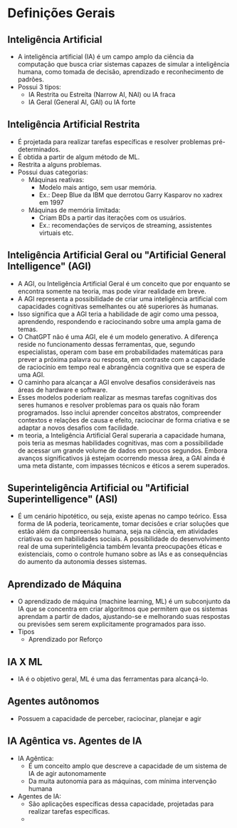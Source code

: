 # Definições Gerais

## Inteligência Artificial

- A inteligência artificial (IA) é um campo amplo da ciência da computação que busca criar sistemas capazes de simular a inteligência humana, como tomada de decisão, aprendizado e reconhecimento de padrões.
- Possui 3 tipos: 
    - IA Restrita ou Estreita (Narrow AI, NAI) ou IA fraca
    - IA Geral (General AI, GAI) ou IA forte

## Inteligência Artificial Restrita

- É projetada para realizar tarefas específicas e resolver problemas pré-determinados.
- É obtida a partir de algum método de ML.
- Restrita a alguns problemas.
- Possui duas categorias: 
    - Máquinas reativas: 
        - Modelo mais antigo, sem usar memória. 
        - Ex.: Deep Blue da IBM que derrotou Garry Kasparov no xadrex em 1997
    - Máquinas de memória limitada: 
        - Criam BDs a partir das iterações com os usuários.
        - Ex.: recomendações de serviços de streaming, assistentes virtuais etc.

## Inteligência Artificial Geral ou "Artificial General Intelligence" (AGI)

- A AGI, ou Inteligência Artificial Geral é um conceito que por enquanto se encontra somente na teoria, mas pode virar realidade em breve.
- A AGI representa a possibilidade de criar uma inteligência artificial com capacidades cognitivas semelhantes ou até superiores às humanas.
- Isso significa que a AGI teria a habilidade de agir como uma pessoa, aprendendo, respondendo e raciocinando sobre uma ampla gama de temas.
- O ChatGPT não é uma AGI, ele é um modelo generativo. A diferença reside no funcionamento dessas ferramentas, que, segundo especialistas, operam com base em probabilidades matemáticas para prever a próxima palavra ou resposta, em contraste com a capacidade de raciocínio em tempo real e abrangência cognitiva que se espera de uma AGI.
- O caminho para alcançar a AGI envolve desafios consideráveis nas áreas de hardware e software.
- Esses modelos poderiam realizar as mesmas tarefas cognitivas dos seres humanos e resolver problemas para os quais não foram programados. Isso inclui aprender conceitos abstratos, compreender contextos e relações de causa e efeito, raciocinar de forma criativa e se adaptar a novos desafios com facilidade.
- m teoria, a Inteligência Artificial Geral superaria a capacidade humana, pois teria as mesmas habilidades cognitivas, mas com a possibilidade de acessar um grande volume de dados em poucos segundos. Embora avanços significativos já estejam ocorrendo messa área, a GAI ainda é uma meta distante, com impasses técnicos e éticos a serem superados.

## Superinteligência Artificial ou  "Artificial Superintelligence" (ASI)

- É um cenário hipotético, ou seja, existe apenas no campo teórico. Essa forma de IA poderia, teoricamente, tomar decisões e criar soluções que estão além da compreensão humana, seja na ciência, em atividades criativas ou em habilidades sociais. A possibilidade do desenvolvimento real de uma superinteligência também levanta preocupações éticas e existenciais, como o controle humano sobre as IAs e as consequências do aumento da autonomia desses sistemas.

## Aprendizado de Máquina

- O aprendizado de máquina (machine learning, ML) é um subconjunto da IA que se concentra em criar algoritmos que permitem que os sistemas aprendam a partir de dados, ajustando-se e melhorando suas respostas ou previsões sem serem explicitamente programados para isso.
- Tipos
    - Aprendizado por Reforço

## IA X ML

- IA é o objetivo geral, ML é uma das ferramentas para alcançá-lo.

## Agentes autônomos

- Possuem a capacidade de perceber, raciocinar, planejar e agir

## IA Agêntica vs. Agentes de IA

- IA Agêntica: 
    - É um conceito amplo que descreve a capacidade de um sistema de IA de agir autonomamente
    - Da muita autonomia para as máquinas, com mínima intervenção humana
- Agentes de IA: 
    - São aplicações específicas dessa capacidade, projetadas para realizar tarefas específicas.
    - 